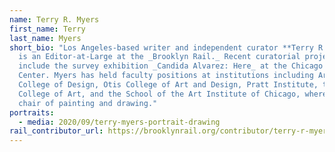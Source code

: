 ```yaml
---
name: Terry R. Myers
first_name: Terry
last_name: Myers
short_bio: "Los Angeles-based writer and independent curator **Terry R. Myers**
  is an Editor-at-Large at the _Brooklyn Rail._ Recent curatorial projects
  include the survey exhibition _Candida Alvarez: Here_ at the Chicago Cultural
  Center. Myers has held faculty positions at institutions including Art Center
  College of Design, Otis College of Art and Design, Pratt Institute, the Royal
  College of Art, and the School of the Art Institute of Chicago, where he was
  chair of painting and drawing."
portraits:
  - media: 2020/09/terry-myers-portrait-drawing
rail_contributor_url: https://brooklynrail.org/contributor/terry-r-myers
---
```

